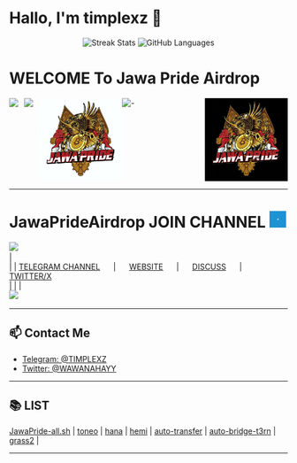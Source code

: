 # Hallo, I'm timplexz 👋



<p align="center">
  <img src="https://streak-stats.demolab.com?user=Wawanahayy&theme=material-palenight&hide_border=true&card_width=400" alt="Streak Stats" />
  <img src="https://github-readme-stats.vercel.app/api/top-langs?username=Wawanahayy&layout=compact&theme=material-palenight&hide_border=true&card_width=400&langs_count=6" alt="GitHub Languages" />
</p>


# WELCOME To Jawa Pride Airdrop

<div style="display: flex;">
  <img src="https://github.com/Wawanahayy/JawaPrideAirdrop/raw/main/2in1.gif" width="150" />
  <img src="https://github.com/Wawanahayy/JawaPrideAirdrop/raw/main/2in1.gif" width="150" />
  <img src="https://github.com/Wawanahayy/Autonomys-Network-/blob/main/photo.jpg" alt="-" width="150" height="150">
  <img src="https://github.com/Wawanahayy/Autonomys-Network-/blob/main/2in1.gif" alt="-" width="150" height="150">
  <img src="https://github.com/Wawanahayy/Autonomys-Network-/blob/main/photo1.jpg" alt="-" width="150" height="150">
</div>


-----------------

# JawaPrideAirdrop JOIN CHANNEL <img src="https://github.com/Wawanahayy/Autonomys-Network-/blob/main/telegram.gif" alt="JOIN MY CHANNEL" width="30" height="30">

<p align="left">
  <img src="https://github.com/Wawanahayy/JawaPrideAirdrop/raw/main/2in1.gif" width="50" style="margin-right: 500px;" /> |
  <span style="margin-left: 500px;"></span>| |
  <a href="https://t.me/AirdropJP_JawaPride">TELEGRAM CHANNEL</a>
  <span style="margin-left: 20px;"></span>| 
  <span style="margin-left: 20px;"></span><a href="https://linktr.ee/Jawa_Pride_ID">WEBSITE</a> 
  <span style="margin-left: 20px;"></span>| 
  <span style="margin-left: 20px;"></span><a href="https://t.me/AirdropJPdiskusi">DISCUSS</a> 
  <span style="margin-left: 20px;"></span>| 
  <span style="margin-left: 20px;"></span><a href="https://x.com/JAWAPRIDE_ID">TWITTER/X</a>  <span style="margin-left: 500px;"></span>| |
  | <img src="https://github.com/Wawanahayy/JawaPrideAirdrop/raw/main/2in1.gif" width="50" style="margin-right: 500px;" /> 
</p> 

--------------

## 📫 Contact Me
- [Telegram: @TIMPLEXZ](https://t.me/timplexzz)
- [Twitter: @WAWANAHAYY](https://twitter.com/wawanahayy)

---------------

## 📚 LIST 
[JawaPride-all.sh](https://github.com/Wawanahayy/JawaPride-all.sh) | [toneo](https://github.com/Wawanahayy/toneo) | [hana](https://github.com/Wawanahayy/hana) | [hemi](https://github.com/Wawanahayy/hemi) | [auto-transfer](https://github.com/Wawanahayy/auto-transfer) | [auto-bridge-t3rn](https://github.com/Wawanahayy/auto-bridge-t3rn) | [grass2](https://github.com/Wawanahayy/grass2) |


--------------

